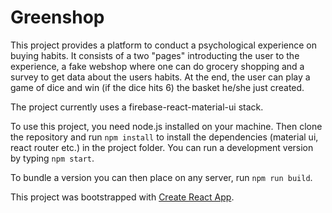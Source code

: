 # Greenshop

This project provides a platform to conduct a psychological experience on buying habits. It consists of a two "pages" introducting the user to the experience, a fake webshop where one can do grocery shopping and a survey to get data about the users habits. At the end, the user can play a game of dice and win (if the dice hits 6) the basket he/she just created.

The project currently uses a firebase-react-material-ui stack.

To use this project, you need node.js installed on your machine. Then clone the repository and run `npm install` to install the dependencies (material ui, react router etc.) in the project folder. You can run a development version by typing `npm start`.

To bundle a version you can then place on any server, run `npm run build`.

This project was bootstrapped with [Create React App](https://github.com/facebook/create-react-app).